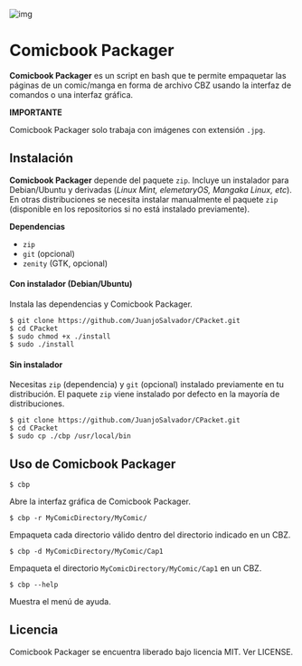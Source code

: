![img](https://img.shields.io/badge/shell-bash%204.3.42-brightgreen.svg)
# Comicbook Packager
**Comicbook Packager** es un script en bash que te permite empaquetar las páginas de un comic/manga en forma de archivo CBZ usando la interfaz de comandos o una interfaz gráfica.

**IMPORTANTE**

Comicbook Packager solo trabaja con imágenes con extensión `.jpg`.

## Instalación

**Comicbook Packager** depende del paquete `zip`. Incluye un instalador para Debian/Ubuntu y derivadas (*Linux Mint, elemetaryOS, Mangaka Linux, etc*). En otras distribuciones se necesita instalar manualmente el paquete `zip` (disponible en los repositorios si no está instalado previamente).

**Dependencias**
 * `zip`
 * `git` (opcional)
 * `zenity` (GTK, opcional)

#### Con instalador (Debian/Ubuntu)

Instala las dependencias y Comicbook Packager.

    $ git clone https://github.com/JuanjoSalvador/CPacket.git
    $ cd CPacket
    $ sudo chmod +x ./install
    $ sudo ./install

#### Sin instalador

Necesitas `zip` (dependencia) y `git` (opcional) instalado previamente en tu distribución. El paquete `zip` viene instalado por defecto en la mayoría de distribuciones.

    $ git clone https://github.com/JuanjoSalvador/CPacket.git
    $ cd CPacket
    $ sudo cp ./cbp /usr/local/bin

## Uso de Comicbook Packager

    $ cbp

Abre la interfaz gráfica de Comicbook Packager.

    $ cbp -r MyComicDirectory/MyComic/

Empaqueta cada directorio válido dentro del directorio indicado en un CBZ.

    $ cbp -d MyComicDirectory/MyComic/Cap1

Empaqueta el directorio `MyComicDirectory/MyComic/Cap1` en un CBZ.

    $ cbp --help

Muestra el menú de ayuda.

## Licencia

Comicbook Packager se encuentra liberado bajo licencia MIT. Ver LICENSE.
